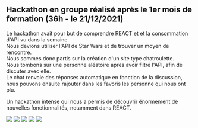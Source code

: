 ## Hackathon en groupe réalisé après le 1er mois de formation (36h - le 21/12/2021)
Le hackathon avait pour but de comprendre REACT et et la consommation d'API vu dans la semaine <br/>
Nous devions utiliser l'API de Star Wars et de trouver un moyen de rencontre.<br/>
Nous sommes donc partis sur la création d'un site type chatroulette.<br/>
Nous tombons sur une personne aléatoire après avoir filtré l'API, afin de discuter avec elle.<br>
Le chat renvoie des réponses automatique en fonction de la discussion, nous pouvons ensuite rajouter dans les favoris les personne qui nous ont plu.</br>

Un hackathon intense qui nous a permis de découvrir énormement de nouvelles fonctionnalités, notamment dans REACT.

<img src="https://github.com/leoPinchon/starLove/blob/main/apercu/starLoveHome2.png">
<img src="https://github.com/leoPinchon/starLove/blob/main/apercu/starLoveChat.png">
<img src="https://github.com/leoPinchon/starLove/blob/main/apercu/starLoveCard.png">
<img src="https://github.com/leoPinchon/starLove/blob/main/apercu/starLoveCardHover.png">
<img src="https://github.com/leoPinchon/starLove/blob/main/apercu/starLoveChat2.png">
